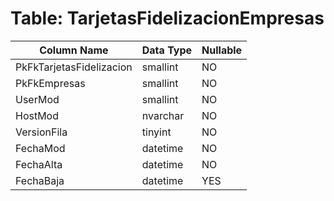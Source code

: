 # Table: TarjetasFidelizacionEmpresas

| Column Name | Data Type | Nullable |
|-------------|-----------|----------|
| PkFkTarjetasFidelizacion | smallint | NO |
| PkFkEmpresas | smallint | NO |
| UserMod | smallint | NO |
| HostMod | nvarchar | NO |
| VersionFila | tinyint | NO |
| FechaMod | datetime | NO |
| FechaAlta | datetime | NO |
| FechaBaja | datetime | YES |
